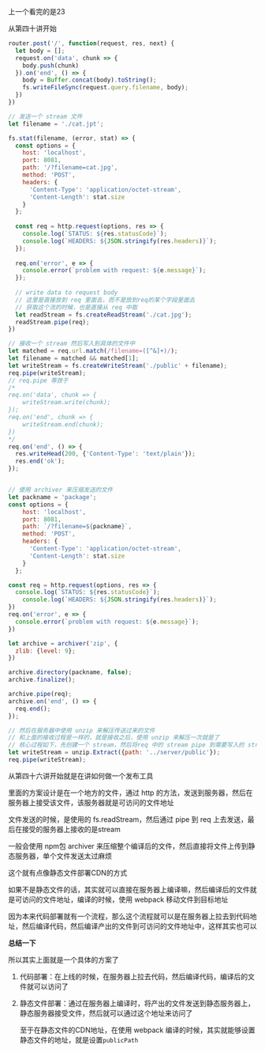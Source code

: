 上一个看完的是23 

从第四十讲开始

```javascript
router.post('/', function(request, res, next) {
  let body = [];
  request.on('data', chunk => {
    body.push(chunk)
  }).on('end', () => {
    body = Buffer.concat(body).toString();
    fs.writeFileSync(request.query.filename, body);
  })
})

// 发送一个 stream 文件
let filename = './cat.jpt';

fs.stat(filename, (error, stat) => {
  const options = {
    host: 'localhost',
    port: 8081,
    path: '/?filename=cat.jpg',
    method: 'POST',
    headers: {
      'Content-Type': 'application/octet-stream',
      'Content-Length': stat.size
    }
  };
  
  const req = http.request(options, res => {
    console.log(`STATUS: ${res.statusCode}`);
    console.log(`HEADERS: ${JSON.stringify(res.headers)}`);
  });
  
  req.on('error', e => {
    console.error(`problem with request: ${e.message}`);
  });
  
  // write data to request body
  // 这里是直接放到 req 里面去，而不是放到req的某个字段里面去
  // 获取这个流的时候，也是直接从 req 中取
  let readStream = fs.createReadStream('./cat.jpg');
  readStream.pipe(req);
})

// 接收一个 stream 然后写入到具体的文件中
let matched = req.url.match(/filename=([^&]+)/);
let filename = matched && matched[1];
let writeStream = fs.createWriteStream('./public' + filename);
req.pipe(writeStream);
// req.pipe 等效于
/*
req.on('data', chunk => {
	writeStream.write(chunk);
});
req.on('end', chunk => {
	writeStream.end(chunk);
})
*/
req.on('end', () => {
  res.writeHead(200, {'Content-Type': 'text/plain'});
  res.end('ok');
});


// 使用 archiver 来压缩发送的文件
let packname = 'package';
const options = {
    host: 'localhost',
    port: 8081,
    path: `/?filename=${packname}`,
    method: 'POST',
    headers: {
      'Content-Type': 'application/octet-stream',
      'Content-Length': stat.size
    }
  };

const req = http.request(options, res => {
  console.log(`STATUS: ${res.statusCode}`);
    console.log(`HEADERS: ${JSON.stringify(res.headers)}`);
})
req.on('error', e => {
  console.error(`problem with request: ${e.message}`);
})

let archive = archiver('zip', {
  zlib: {level: 9};
})

archive.directory(packname, false);
archive.finalize();

archive.pipe(req);
archive.on('end', () => {
  req.end();
});

// 然后在服务器中使用 unzip 来解压传送过来的文件
// 和上面的接收过程是一样的，就是接收之后，使用 unzip 来解压一次就是了
// 核心过程如下，先创建一个 stream，然后将req 中的 stream pipe 到需要写入的 stream 文件中去
let writeStream = unzip.Extract({path: '../server/public'});
req.pipe(writeStream); 
```

从第四十六讲开始就是在讲如何做一个发布工具

里面的方案设计是在一个地方的文件，通过 http 的方法，发送到服务器，然后在服务器上接受该文件，该服务器就是可访问的文件地址

文件发送的时候，是使用的 fs.readStream，然后通过 pipe 到 req 上去发送，最后在接受的服务器上接收的是stream

一般会使用 npm包 archiver 来压缩整个编译后的文件，然后直接将文件上传到静态服务器，单个文件发送太过麻烦



这个就有点像静态文件部署CDN的方式

如果不是静态文件的话，其实就可以直接在服务器上编译嘛，然后编译后的文件就是可访问的文件地址，编译的时候，使用 webpack 移动文件到目标地址

因为本来代码部署就有一个流程，那么这个流程就可以是在服务器上拉去到代码地址，然后编译代码，然后编译产出的文件到可访问的文件地址中，这样其实也可以

**总结一下** 

所以其实上面就是一个具体的方案了

1. 代码部署：在上线的时候，在服务器上拉去代码，然后编译代码，编译后的文件就可以访问了

2. 静态文件部署：通过在服务器上编译时，将产出的文件发送到静态服务器上，静态服务器接受文件，然后就可以通过这个地址来访问了

   至于在静态文件的CDN地址，在使用 webpack 编译的时候，其实就能够设置静态文件的地址，就是设置`publicPath`  